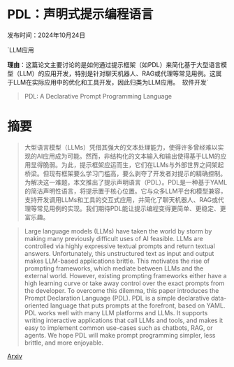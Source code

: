 # PDL：声明式提示编程语言

发布时间：2024年10月24日

`LLM应用

**理由**：这篇论文主要讨论的是如何通过提示框架（如PDL）来简化基于大型语言模型（LLM）的应用开发，特别是针对聊天机器人、RAG或代理等常见用例。这属于LLM在实际应用中的优化和工具开发，因此归类为LLM应用。` `软件开发`

> PDL: A Declarative Prompt Programming Language

# 摘要

> 大型语言模型（LLMs）凭借其强大的文本处理能力，使得许多曾经难以实现的AI应用成为可能。然而，非结构化的文本输入和输出使得基于LLM的应用显得脆弱。为此，提示框架应运而生，它们在LLMs与外部世界之间架起桥梁。但现有框架要么学习门槛高，要么剥夺了开发者对提示的精确控制。为解决这一难题，本文推出了提示声明语言（PDL）。PDL是一种基于YAML的简洁声明性语言，将提示置于核心位置。它与众多LLM平台和模型兼容，支持开发调用LLMs和工具的交互式应用，并简化了聊天机器人、RAG或代理等常见用例的实现。我们期待PDL能让提示编程变得更简单、更稳定、更富乐趣。

> Large language models (LLMs) have taken the world by storm by making many previously difficult uses of AI feasible. LLMs are controlled via highly expressive textual prompts and return textual answers. Unfortunately, this unstructured text as input and output makes LLM-based applications brittle. This motivates the rise of prompting frameworks, which mediate between LLMs and the external world. However, existing prompting frameworks either have a high learning curve or take away control over the exact prompts from the developer. To overcome this dilemma, this paper introduces the Prompt Declaration Language (PDL). PDL is a simple declarative data-oriented language that puts prompts at the forefront, based on YAML. PDL works well with many LLM platforms and LLMs. It supports writing interactive applications that call LLMs and tools, and makes it easy to implement common use-cases such as chatbots, RAG, or agents. We hope PDL will make prompt programming simpler, less brittle, and more enjoyable.

[Arxiv](https://arxiv.org/abs/2410.19135)